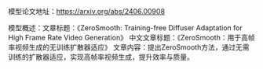 模型论文地址：https://arxiv.org/abs/2406.00908

模型概述：文章标题：《ZeroSmooth: Training-free Diffuser Adaptation for High Frame Rate Video Generation》
中文文章标题：《ZeroSmooth：用于高帧率视频生成的无训练扩散器适应》
文章内容：提出ZeroSmooth方法，通过无需训练的扩散器适应，实现高帧率视频生成，提升效率与质量。
